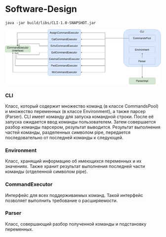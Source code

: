 # Software-Design

	java -jar build/libs/CLI-1.0-SNAPSHOT.jar 

![](CLI_diagram.png)

### CLI
Класс, который содержит множество команд (в классе CommandsPool) и множество переменных (в классе Environment), а также парсер (Parser).
CLI имеет команду для запуска командной строки. После её запуска ожидается ввод команды пользователем. Затем совершается разбор команды парсером, результат выводится. Результат выполнения частей команды, разделенных символом pipe, передается последовательно от последней команды к следующей. 

### Environment
Класс, хранящий информацию об имеющихся переменных и их значениях. Также хранит результат выполнения последней части команды (отделенной символом pipe).

### CommandExecutor
Интерфейс для всех поддерживаемых команд. Такой интерфейс позволяет выполнить требование о расширяемости.

### Parser
Класс, совершающий разбор полученной команды и подстановку переменных.